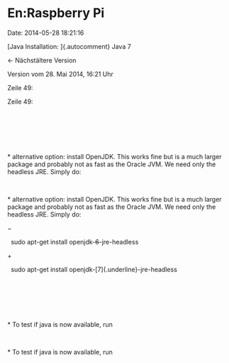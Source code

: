 En:Raspberry Pi
===============

Date: 2014-05-28 18:21:16

[Java Installation: ]{.autocomment} Java 7

← Nächstältere Version

Version vom 28. Mai 2014, 16:21 Uhr

Zeile 49:

Zeile 49:

 

 

 

<div>

\* alternative option: install OpenJDK. This works fine but is a much
larger package and probably not as fast as the Oracle JVM. We need only
the headless JRE. Simply do:

</div>

 

<div>

\* alternative option: install OpenJDK. This works fine but is a much
larger package and probably not as fast as the Oracle JVM. We need only
the headless JRE. Simply do:

</div>

−

<div>

  sudo apt-get install openjdk-~~6~~-jre-headless

</div>

\+

<div>

  sudo apt-get install openjdk-[7]{.underline}-jre-headless

</div>

 

 

 

<div>

\* To test if java is now available, run

</div>

 

<div>

\* To test if java is now available, run

</div>
